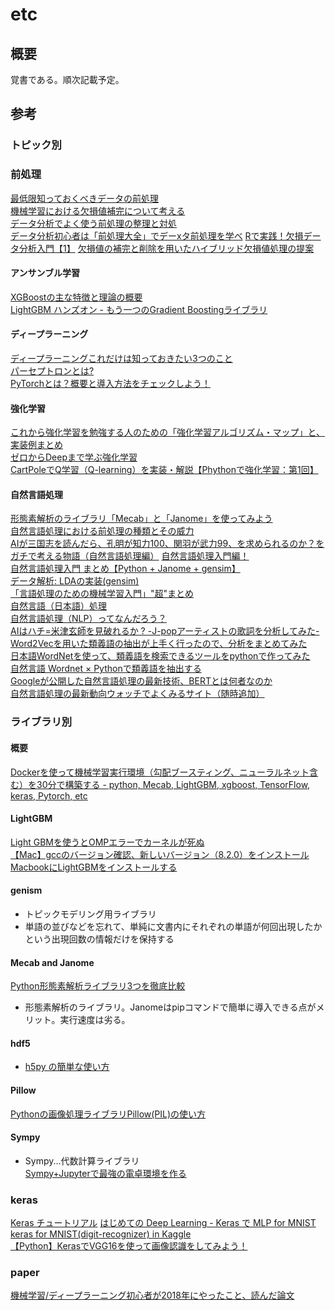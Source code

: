 # etc

## 概要
覚書である。順次記載予定。  


## 参考

### トピック別

### 前処理
[最低限知っておくべきデータの前処理](https://qiita.com/kazukiii/items/2600987798c62dd29dfc)  
[機械学習における欠損値補完について考える](https://rmizutaa.hatenablog.com/entry/2019/06/30/212103)  
[データ分析でよく使う前処理の整理と対処](https://researchmap.jp/?action=cv_download_main&upload_id=149566)  
[データ分析初心者は「前処理大全」でデーxタ前処理を学べ](https://nori-life-log.com/%E3%83%87%E3%83%BC%E3%82%BF%E5%88%86%E6%9E%90%E5%88%9D%E5%BF%83%E8%80%85%E3%81%AF%E3%80%8C%E5%89%8D%E5%87%A6%E7%90%86%E5%A4%A7%E5%85%A8%E3%80%8D%E3%81%A7%E3%83%87%E3%83%BC%E3%82%BF%E5%89%8D%E5%87%A6)
[Rで実践！欠損データ分析入門【1】](https://techblog.nhn-techorus.com/archives/6309)
[欠損値の補完と削除を用いたハイブリッド欠損値処理の提案](https://www.jstage.jst.go.jp/article/jssst/34/4/34_4_144/_pdf)


#### アンサンブル学習
[XGBoostの主な特徴と理論の概要](https://qiita.com/yh0sh/items/1df89b12a8dcd15bd5aa)  
[LightGBM ハンズオン - もう一つのGradient Boostingライブラリ](https://qiita.com/TomokIshii/items/3729c1b9c658cc48b5cb)  

#### ディープラーニング
[ディープラーニングこれだけは知っておきたい3つのこと](https://jp.mathworks.com/discovery/deep-learning.html)  
[パーセプトロンとは?](https://qiita.com/nishiy-k/items/1e795f92a99422d4ba7b)  
[PyTorchとは？概要と導入方法をチェックしよう！](https://www.sejuku.net/blog/64175)  

#### 強化学習
[これから強化学習を勉強する人のための「強化学習アルゴリズム・マップ」と、実装例まとめ](https://qiita.com/sugulu/items/3c7d6cbe600d455e853b)  
[ゼロからDeepまで学ぶ強化学習](https://qiita.com/icoxfog417/items/242439ecd1a477ece312)  
[CartPoleでQ学習（Q-learning）を実装・解説【Phythonで強化学習：第1回】](http://neuro-educator.com/rl1/)  

#### 自然言語処理
[形態素解析のライブラリ「Mecab」と「Janome」を使ってみよう](https://ushinji.hatenablog.com/entry/2017/11/23/161031)  
[自然言語処理における前処理の種類とその威力](https://qiita.com/Hironsan/items/2466fe0f344115aff177)  
[AIが三国志を読んだら、孔明が知力100、関羽が武力99、を求められるのか？をガチで考える物語（自然言語処理編）](https://qiita.com/youwht/items/92056e63498c36de4e3b) 
[自然言語処理入門編！](https://qiita.com/cr-fun/items/cc82a85c572daac0b5c5)   
[自然言語処理入門 まとめ【Python + Janome + gensim】](https://qiita.com/kodera123/items/a5921cbcd18b9a309787)  
[データ解析: LDAの実装(gensim)](https://openbook4.me/projects/193/sections/1154)  
[「言語処理のための機械学習入門」"超"まとめ](https://qiita.com/yuyasat/items/66d057b1b91722c85aa3)  
[自然言語（日本語）処理](http://www.sist.ac.jp/~kanakubo/research/natural_language_processing.html)  
[自然言語処理（NLP）ってなんだろう？](https://qiita.com/MahoTakara/items/b3d719ed1a3665730826)  
[AIはハチ=米津玄師を見破れるか ? -J-popアーティストの歌詞を分析してみた-](https://qiita.com/kazuya-n/items/0a2fe586716c925055d1)  
[Word2Vecを用いた類義語の抽出が上手く行ったので、分析をまとめてみた](https://qiita.com/To_Murakami/items/cc225e7c9cd9c0ab641e)  
[日本語WordNetを使って、類義語を検索できるツールをpythonで作ってみた](https://qiita.com/pocket_kyoto/items/1e5d464b693a8b44eda5)  
[自然言語 Wordnet × Pythonで類義語を抽出する](https://www.yoheim.net/blog.php?q=20160201)  
[Googleが公開した自然言語処理の最新技術、BERTとは何者なのか](https://ai-scholar.tech/text-mining/bert-ai-93/)  
[自然言語処理の最新動向ウォッチでよくみるサイト（随時追加）](https://qiita.com/LeftLetter/items/d705bb21e66b87657b28)  


### ライブラリ別

#### 概要
[Dockerを使って機械学習実行環境（勾配ブースティング、ニューラルネット含む）を30分で構築する - python, Mecab, LightGBM, xgboost, TensorFlow, keras, Pytorch, etc](https://www.takapy.work/entry/2019/04/07/134433)  

#### LightGBM
[Light GBMを使うとOMPエラーでカーネルが死ぬ](https://haltaro.github.io/2018/06/22/dead-kernel-lgbm)  
[【Mac】gccのバージョン確認、新しいバージョン（8.2.0）をインストール](https://qiita.com/aki-takano/items/0152a3ab4a615cfef9bc)  
[MacbookにLightGBMをインストールする](https://ymegane88.hatenablog.com/entry/2018/12/13/005342)  

#### genism
- トピックモデリング用ライブラリ  
- 単語の並びなどを忘れて、単純に文書内にそれぞれの単語が何回出現したかという出現回数の情報だけを保持する    

#### Mecab and Janome
[Python形態素解析ライブラリ3つを徹底比較](https://qiita.com/pika_shi/items/94df1d8f47ef82cf39c8)  
- 形態素解析のライブラリ。Janomeはpipコマンドで簡単に導入できる点がメリット。実行速度は劣る。  

#### hdf5
- [h5py の簡単な使い方](https://www.qoosky.io/techs/861b4ae419)  

#### Pillow
[Pythonの画像処理ライブラリPillow(PIL)の使い方](https://note.nkmk.me/python-pillow-basic/)  

#### Sympy
- Sympy...代数計算ライブラリ  
[Sympy+Jupyterで最強の電卓環境を作る](https://qiita.com/pashango2/items/500d23c8f43784b54315)  

### keras
[Keras チュートリアル](https://qiita.com/sasayabaku/items/64a01363bcd5c44feb0b)
[はじめての Deep Learning - Keras で MLP for MNIST](https://m0t0k1ch1st0ry.com/blog/2016/07/15/keras/)  
[keras for MNIST(digit-recognizer) in Kaggle](https://qiita.com/T_gdmuy/items/875ac8472f4bd6751314)  
[【Python】KerasでVGG16を使って画像認識をしてみよう！](https://www.y-shinno.com/keras-vgg16/)  

### paper
[機械学習/ディープラーニング初心者が2018年にやったこと、読んだ論文](https://qiita.com/koshian2/items/bb4afec12e5dd50aae50)  
